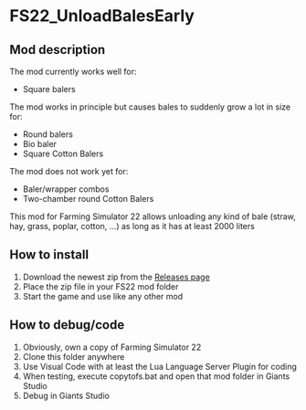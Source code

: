 # FS22_UnloadBalesEarly

## Mod description

The mod currently works well for:
- Square balers

The mod works in principle but causes bales to suddenly grow a lot in size for:
- Round balers
- Bio baler
- Square Cotton Balers

The mod does not work yet for:
- Baler/wrapper combos
- Two-chamber round Cotton Balers

This mod for Farming Simulator 22 allows unloading any kind of bale (straw, hay, grass, poplar, cotton, ...) as long as it has at least 2000 liters

## How to install

1. Download the newest zip from the [Releases page](https://github.com/Timmeey86/FS22_UnloadBalesEarly/releases)
1. Place the zip file in your FS22 mod folder
1. Start the game and use like any other mod

## How to debug/code

1. Obviously, own a copy of Farming Simulator 22
1. Clone this folder anywhere
1. Use Visual Code with at least the Lua Language Server Plugin for coding
1. When testing, execute copytofs.bat and open that mod folder in Giants Studio
1. Debug in Giants Studio